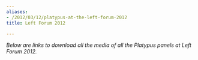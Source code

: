```yaml
---
aliases:
- /2012/03/12/platypus-at-the-left-forum-2012
title: Left Forum 2012

---
```

_Below are links to download all the media of all the Platypus panels at Left Forum 2012._
